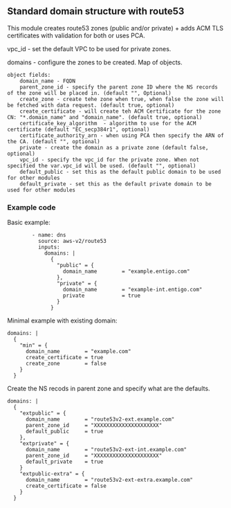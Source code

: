 ## Standard domain structure with route53 ##
This module creates route53 zones (public and/or private) + adds ACM TLS certificates with validation for both or uses PCA.

vpc_id - set the default VPC to be used for private zones.

domains - configure the zones to be created. Map of objects.
```
object fields:
    domain_name - FQDN
    parent_zone_id - specify the parent zone ID where the NS records of the zone will be placed in. (default "", Optional)
    create_zone - create tehe zone when true, when false the zone will be fetched with data request. (default true, optional)
    create_certificate - will create teh ACM Certificate for the zone CN: "*.domain_name" and "domain_name". (default true, optional)
    certificate_key_algorithm  - algorithm to use for the ACM certificate (default "EC_secp384r1", optional)
    certificate_authority_arn - when using PCA then specify the ARN of the CA. (default "", optional)
    private - create the domain as a private zone (default false, optional)
    vpc_id - specify the vpc_id for the private zone. When not specified the var.vpc_id will be used. (default "", optional)
    default_public - set this as the default public domain to be used for other modules
    default_private - set this as the default private domain to be used for other modules
```

### Example code ###
Basic example:
```
        - name: dns
          source: aws-v2/route53
          inputs:
            domains: |
              {
                "public" = {
                  domain_name        = "example.entigo.com"
                },
                "private" = {
                  domain_name        = "example-int.entigo.com"
                  private            = true
                }
              }

```
Minimal example with existing domain:
```
domains: |
  {
    "min" = {
      domain_name        = "example.com"
      create_certificate = true
      create_zone        = false
    }
  }
```
Create the NS recods in parent zone and specify what are the defaults.
```
domains: |
  {
    "extpublic" = {
      domain_name        = "route53v2-ext.example.com"
      parent_zone_id     = "XXXXXXXXXXXXXXXXXXXXX"
      default_public     = true
    },
    "extprivate" = {
      domain_name        = "route53v2-ext-int.example.com"
      parent_zone_id     = "XXXXXXXXXXXXXXXXXXXXX"
      default_private    = true
    }
    "extpublic-extra" = {
      domain_name        = "route53v2-ext-extra.example.com"
      create_certificate = false
    }
  }
```
